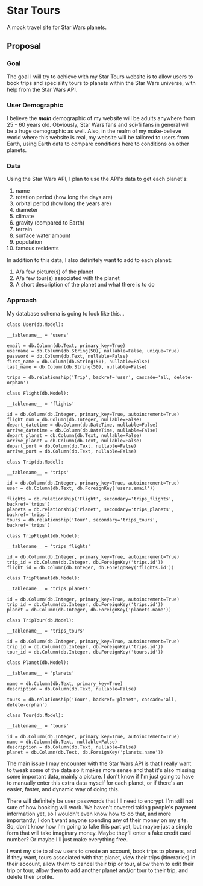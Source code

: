 # Star Tours
A mock travel site for Star Wars planets.

## Proposal

### Goal
The goal I will try to achieve with my Star Tours website is to allow users to book trips and speciality tours to planets within the Star Wars universe, with help from the Star Wars API.  

### User Demographic
I believe the ***main*** demographic of my website will be adults anywhere from 25 - 60 years old.  Obviously, Star Wars fans and sci-fi fans in general will be a huge demographic as well.  Also, in the realm of my make-believe world where this website is real, my website will be tailored to users from Earth, using Earth data to compare conditions here to conditions on other planets.

### Data
Using the Star Wars API, I plan to use the API's data to get each planet's:

1. name
2. rotation period (how long the days are)
3. orbital period (how long the years are)
4. diameter
5. climate
6. gravity (compared to Earth)
7. terrain
8. surface water amount
9. population
10. famous residents

In addition to this data, I also definitely want to add to each planet:

1. A/a few picture(s) of the planet
2. A/a few tour(s) associated with the planet
3. A short description of the planet and what there is to do

### Approach
My database schema is going to look like this...

`class User(db.Model):`

    __tablename__ = 'users'

    email = db.Column(db.Text, primary_key=True)
    username = db.Column(db.String(50), nullable=False, unique=True)
    password = db.Column(db.Text, nullable=False)
    first_name = db.Column(db.String(50), nullable=False)
    last_name = db.Column(db.String(50), nullable=False)

    trips = db.relationship('Trip', backref='user', cascade='all, delete-orphan')


`class Flight(db.Model):`

    __tablename__ = 'flights'

    id = db.Column(db.Integer, primary_key=True, autoincrement=True)
    flight_num = db.Column(db.Integer, nullable=False)
    depart_datetime = db.Column(db.DateTime, nullable=False)
    arrive_datetime = db.Column(db.DateTime, nullable=False)
    depart_planet = db.Column(db.Text, nullable=False)
    arrive_planet = db.Column(db.Text, nullable=False)
    depart_port = db.Column(db.Text, nullable=False)
    arrive_port = db.Column(db.Text, nullable=False)

`class Trip(db.Model):`

    __tablename__ = 'trips'

    id = db.Column(db.Integer, primary_key=True, autoincrement=True)
    user = db.Column(db.Text, db.ForeignKey('users.email'))

    flights = db.relationship('Flight', secondary='trips_flights', backref='trips')
    planets = db.relationship('Planet', secondary='trips_planets', backref='trips')
    tours = db.relationship('Tour', secondary='trips_tours', backref='trips')

`class TripFlight(db.Model):`

    __tablename__ = 'trips_flights'

    id = db.Column(db.Integer, primary_key=True, autoincrement=True)
    trip_id = db.Column(db.Integer, db.ForeignKey('trips.id'))
    flight_id = db.Column(db.Integer, db.ForeignKey('flights.id'))

`class TripPlanet(db.Model):`

    __tablename__ = 'trips_planets'
    
    id = db.Column(db.Integer, primary_key=True, autoincrement=True)
    trip_id = db.Column(db.Integer, db.ForeignKey('trips.id'))
    planet = db.Column(db.Integer, db.ForeignKey('planets.name'))

`class TripTour(db.Model):`

    __tablename__ = 'trips_tours'
    
    id = db.Column(db.Integer, primary_key=True, autoincrement=True)
    trip_id = db.Column(db.Integer, db.ForeignKey('trips.id'))
    tour_id = db.Column(db.Integer, db.ForeignKey('tours.id'))

`class Planet(db.Model):`

    __tablename__ = 'planets'

    name = db.Column(db.Text, primary_key=True)
    description = db.Column(db.Text, nullable=False)

    tours = db.relationship('Tour', backref='planet', cascade='all, delete-orphan')

`class Tour(db.Model):`

    __tablename__ = 'tours'

    id = db.Column(db.Integer, primary_key=True, autoincrement=True)
    name = db.Column(db.Text, nullable=False)
    description = db.Column(db.Text, nullable=False)
    planet = db.Column(db.Text, db.ForeignKey('planets.name'))

The main issue I may encounter with the Star Wars API is that I really want to tweak some of the data so it makes more sense and that it's also missing some important data, mainly a picture.  I don't know if I'm just going to have to manually enter this extra data myself for each planet, or if there's an easier, faster, and dynamic way of doing this.

There will definitely be user passwords that I'll need to encrypt.  I'm still not sure of how booking will work.  We haven't covered taking people's payment information yet, so I wouldn't even know how to do that, and more importantly, I don't want anyone spending any of their money on my site.  So, don't know how I'm going to fake this part yet, but maybe just a simple form that will take imaginary money.  Maybe they'll enter a fake credit card number?  Or maybe I'll just make everything free.

I want my site to allow users to create an account, book trips to planets, and if they want, tours associated with that planet, view their trips (itineraries) in their account, allow them to cancel their trip or tour, allow them to edit their trip or tour, allow them to add another planet and/or tour to their trip, and delete their profile.  

